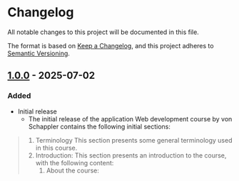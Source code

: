 # Changelog

All notable changes to this project will be documented in this file.

The format is based on [Keep a Changelog](https://keepachangelog.com/en/1.1.0/),
and this project adheres to [Semantic Versioning](https://semver.org/spec/v2.0.0.html).

## [1.0.0] - 2025-07-02

### Added

- Initial release
  - The initial release of the application Web development course by von Schappler contains the following initial sections:

> 1. Terminology
>    This section presents some general terminology used in this course.
> 2. Introduction:
>    This section presents an introduction to the course, with the following content:
>    1. About the course:

[1.0.0]: https://github.com/code-with-von/FullStack-Course-RM_relase/tree/v1.0.0
